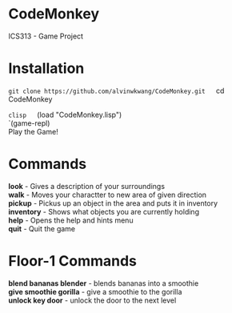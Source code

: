 CodeMonkey
==========

ICS313 - Game Project

Installation
============

`git clone https://github.com/alvinwkwang/CodeMonkey.git  
`cd CodeMonkey  


`clisp  
`(load "CodeMonkey.lisp")  
`(game-repl)  
Play the Game!

Commands
========
**look** - Gives a description of your surroundings  
**walk** - Moves your charactter to new area of given direction  
**pickup** - Pickus up an object in the area and puts it in inventory  
**inventory** - Shows what objects you are currently holding  
**help** - Opens the help and hints menu  
**quit** - Quit the game

Floor-1 Commands
================

**blend bananas blender** - blends bananas into a smoothie  
**give smoothie gorilla** - give a smoothie to the gorilla  
**unlock key door** - unlock the door to the next level  
